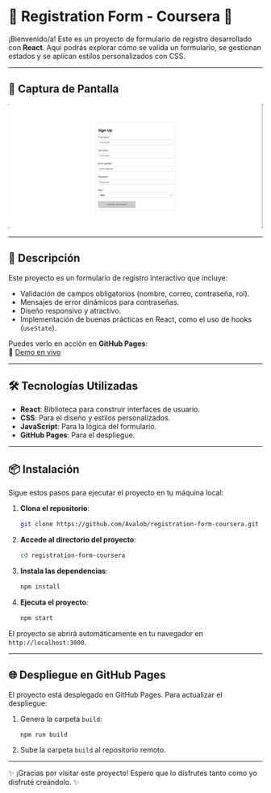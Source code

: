 # 🌟 Registration Form - Coursera 🌟

¡Bienvenido/a! Este es un proyecto de formulario de registro desarrollado con **React**. Aquí podrás explorar cómo se valida un formulario, se gestionan estados y se aplican estilos personalizados con CSS.

---

## 📸 Captura de Pantalla

![Captura de Pantalla](screenshot.PNG)

---

## 🚀 Descripción

Este proyecto es un formulario de registro interactivo que incluye:
- Validación de campos obligatorios (nombre, correo, contraseña, rol).
- Mensajes de error dinámicos para contraseñas.
- Diseño responsivo y atractivo.
- Implementación de buenas prácticas en React, como el uso de hooks (`useState`).

Puedes verlo en acción en **GitHub Pages**:  
🔗 [Demo en vivo](https://Avalob.github.io/little-lemon-registration-form)

---

## 🛠️ Tecnologías Utilizadas

- **React**: Biblioteca para construir interfaces de usuario.
- **CSS**: Para el diseño y estilos personalizados.
- **JavaScript**: Para la lógica del formulario.
- **GitHub Pages**: Para el despliegue.

---

## 📦 Instalación

Sigue estos pasos para ejecutar el proyecto en tu máquina local:

1. **Clona el repositorio**:
   ```bash
   git clone https://github.com/Avalob/registration-form-coursera.git
   ```

2. **Accede al directorio del proyecto**:
   ```bash
   cd registration-form-coursera
   ```

3. **Instala las dependencias**:
   ```bash
   npm install
   ```

4. **Ejecuta el proyecto**:
   ```bash
   npm start
   ```

El proyecto se abrirá automáticamente en tu navegador en `http://localhost:3000`.

---

## 🌐 Despliegue en GitHub Pages

El proyecto está desplegado en GitHub Pages. Para actualizar el despliegue:
1. Genera la carpeta `build`:
   ```bash
   npm run build
   ```
2. Sube la carpeta `build` al repositorio remoto.

---


✨ ¡Gracias por visitar este proyecto! Espero que lo disfrutes tanto como yo disfruté creándolo. ✨
